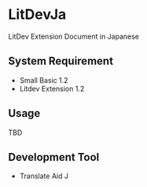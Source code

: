 # LitDevJa
LitDev Extension Document in Japanese

## System Requirement
- Small Basic 1.2
- Litdev Extension 1.2

## Usage
TBD

## Development Tool
- Translate Aid J
